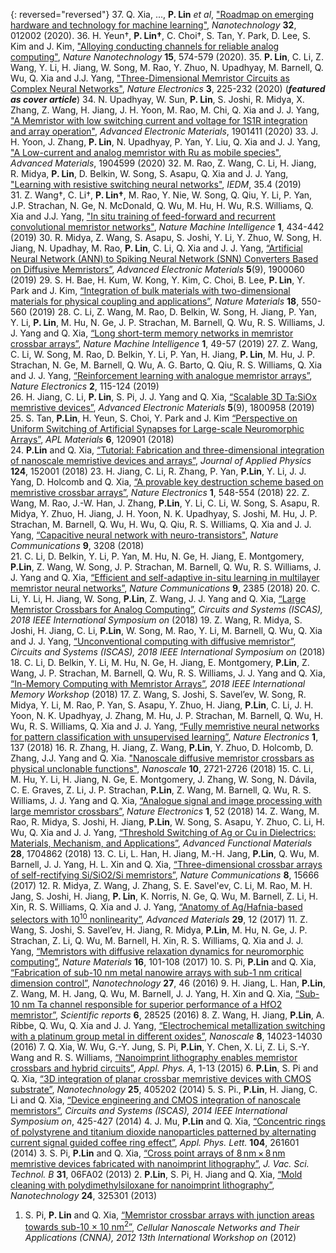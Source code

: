 {: reversed="reversed"}
37. Q. Xia, ..., __P. Lin__ *et al*, ["Roadmap on emerging hardware and technology for machine learning"](https://iopscience.iop.org/article/10.1088/1361-6528/aba70f/meta), *Nanotechnology* __32__, 012002 (2020).
36. H. Yeun†, __P. Lin†__, C. Choi†, S. Tan, Y. Park, D. Lee, S. Kim and J. Kim, ["Alloying conducting channels for reliable analog computing"](https://www.nature.com/articles/s41565-020-0694-5), *Nature Nanotechnology* __15__, 574-579 (2020).
35. __P. Lin__, C. Li, Z. Wang, Y. Li, H. Jiang, W. Song, M. Rao, Y. Zhuo, N. Upadhyay, M. Barnell, Q. Wu, Q. Xia and J.J. Yang, ["Three-Dimensional Memristor Circuits as Complex Neural Networks"](https://www.nature.com/articles/s41928-020-0397-9), *Nature Electronics* __3__, 225-232 (2020)  (*__featured as cover article__*)
34. N. Upadhyay, W. Sun, __P. Lin__, S. Joshi, R. Midya, X. Zhang, Z. Wang, H. Jiang, J. H. Yoon, M. Rao, M. Chi, Q. Xia and J. J. Yang, ["A Memristor with low switching current and voltage for 1S1R integration and array operation"](https://onlinelibrary.wiley.com/doi/abs/10.1002/aelm.201901411), *Advanced Electronic Materials*, 1901411 (2020)
33. J. H. Yoon, J. Zhang, __P. Lin__, N. Upadhyay, P. Yan, Y. Liu, Q. Xia and J. J. Yang, ["A Low-current and analog memristor with Ru as mobile species"](https://onlinelibrary.wiley.com/doi/abs/10.1002/adma.201904599), *Advanced Materials*, 1904599 (2020)
32. M. Rao, Z. Wang, C. Li, H. Jiang, R. Midya, __P. Lin__, D. Belkin, W. Song, S. Asapu, Q. Xia and J. J. Yang, ["Learning with resistive switching neural networks"](https://ieeexplore.ieee.org/abstract/document/8993465), *IEDM*, 35.4 (2019)  
31. Z. Wang†, C. Li†, __P. Lin†__, M. Rao, Y. Nie, W. Song, Q. Qiu, Y. Li, P. Yan, J.P. Strachan, N. Ge, N. McDonald, Q. Wu, M. Hu, H. Wu, R.S. Williams, Q. Xia and J.J. Yang, ["In situ training of feed-forward and recurrent convolutional memristor networks"](https://www.nature.com/articles/s42256-019-0089-1), *Nature Machine Intelligence* __1__, 434-442 (2019)
30. R. Midya, Z. Wang, S. Asapu, S. Joshi, Y. Li, Y. Zhuo, W. Song, H. Jiang, N. Upadhay, M. Rao, __P. Lin__, C. Li, Q. Xia and J. J. Yang, [“Artificial Neural Network (ANN) to Spiking Neural Network (SNN) Converters Based on Diffusive Memristors”](https://onlinelibrary.wiley.com/doi/10.1002/aelm.201900060), *Advanced Electronic Materials* __5__(9), 1900060 (2019)
29. S. H. Bae, H. Kum, W. Kong, Y. Kim, C. Choi, B. Lee, __P. Lin__, Y. Park and J. Kim, [“Integration of bulk materials with two-dimensional materials for physical coupling and applications”](https://www.nature.com/articles/s41563-019-0335-2), *Nature Materials* __18__, 550-560 (2019)
28. C. Li, Z. Wang, M. Rao, D. Belkin, W. Song, H. Jiang, P. Yan, Y. Li, __P. Lin__, M. Hu, N. Ge, J. P. Strachan, M. Barnell, Q. Wu, R. S. Williams, J. J. Yang and Q. Xia, [“Long short-term memory networks in memristor crossbar arrays”](https://www.nature.com/articles/s42256-018-0001-4), *Nature Machine Intelligence* __1__, 49-57 (2019)
27. Z. Wang, C. Li, W. Song, M. Rao, D. Belkin, Y. Li, P. Yan, H. Jiang, __P. Lin__, M. Hu, J. P. Strachan, N. Ge, M. Barnell, Q. Wu, A. G. Barto, Q. Qiu, R. S. Williams, Q. Xia and J. J. Yang, [“Reinforcement learning with analogue memristor arrays”](https://www.nature.com/articles/s41928-019-0221-6), *Nature Electronics* __2__, 115-124 (2019)  
26. H. Jiang, C. Li, __P. Lin__, S. Pi, J. J. Yang and Q. Xia, [“Scalable 3D Ta:SiOx memristive devices”](https://onlinelibrary.wiley.com/doi/10.1002/aelm.201800958), *Advanced Electronic Materials* __5__(9), 1800958 (2019)
25. S. Tan, __P.Lin__, H. Yeun, S. Choi, Y. Park and J. Kim [“Perspective on Uniform Switching of Artificial Synapses for Large-scale Neuromorphic Arrays”](https://aip.scitation.org/doi/10.1063/1.5049137), *APL Materials* __6__, 120901 (2018)  
24. __P.Lin__ and Q. Xia, [“Tutorial: Fabrication and three-dimensional integration of nanoscale memristive devices and arrays”](https://aip.scitation.org/doi/10.1063/1.5038109), *Journal of Applied Physics* __124__, 152001 (2018)
23. H. Jiang, C. Li, R. Zhang, P. Yan, __P.Lin__, Y. Li, J. J. Yang, D. Holcomb and Q. Xia, [“A provable key destruction scheme based on memristive crossbar arrays”](https://www.nature.com/articles/s41928-018-0146-5), *Nature Electronics* __1__, 548-554 (2018)
22. Z. Wang, M. Rao, J.-W. Han, J. Zhang, __P.Lin__, Y. Li, C. Li, W. Song, S. Asapu, R. Midya, Y. Zhuo, H. Jiang, J. H. Yoon, N. K. Upadhyay, S. Joshi, M. Hu, J. P. Strachan, M. Barnell, Q. Wu, H. Wu, Q. Qiu, R. S. Williams, Q. Xia and J. J. Yang, [“Capacitive neural network with neuro-transistors"](https://www.nature.com/articles/s41467-018-05677-5), *Nature Communications* __9__, 3208 (2018)  
21. C. Li, D. Belkin, Y. Li, P. Yan, M. Hu, N. Ge, H. Jiang, E. Montgomery, __P.Lin__, Z. Wang, W. Song, J. P. Strachan, M. Barnell, Q. Wu, R. S. Williams, J. J. Yang and Q. Xia, [“Efficient and self-adaptive in-situ learning in multilayer memristor neural networks”](https://www.nature.com/articles/s41467-018-04484-2), *Nature Communications* __9__, 2385 (2018)
20. C. Li, Y. Li, H. Jiang, W. Song, __P.Lin__, Z. Wang, J. J. Yang and Q. Xia, [“Large Memristor Crossbars for Analog Computing”](https://ieeexplore.ieee.org/document/8351877/), *Circuits and Systems (ISCAS), 2018 IEEE International Symposium on* (2018)
19. Z. Wang, R. Midya, S. Joshi, H. Jiang, C. Li, __P.Lin__, W. Song, M. Rao, Y. Li, M. Barnell, Q. Wu, Q. Xia and J. J. Yang, [“Unconventional computing with diffusive memristor”](https://ieeexplore.ieee.org/document/8351882), *Circuits and Systems (ISCAS), 2018 IEEE International Symposium on* (2018)
18. C. Li, D. Belkin, Y. Li, M. Hu, N. Ge, H. Jiang, E. Montgomery, __P.Lin__, Z. Wang, J. P. Strachan, M. Barnell, Q. Wu, R. S. Williams, J. J. Yang and Q. Xia, [“In-Memory Computing with Memristor Arrays”](https://ieeexplore.ieee.org/document/8388838), *2018 IEEE International Memory Workshop* (2018)
17. Z. Wang, S. Joshi, S. Savel’ev, W. Song, R. Midya, Y. Li, M. Rao, P. Yan, S. Asapu, Y. Zhuo, H. Jiang, __P.Lin__, C. Li, J. H. Yoon, N. K. Upadhyay, J. Zhang, M. Hu, J. P. Strachan, M. Barnell, Q. Wu, H. Wu, R. S. Williams, Q. Xia and J. J. Yang, [“Fully memristive neural networks for pattern classification with unsupervised learning”](https://www.nature.com/articles/s41928-018-0023-2),  *Nature Electronics* __1__, 137 (2018)
16. R. Zhang, H. Jiang, Z. Wang, __P.Lin__, Y. Zhuo, D. Holcomb, D. Zhang, J.J. Yang and Q. Xia. ["Nanoscale diffusive memristor crossbars as physical unclonable functions"](https://pubs.rsc.org/en/content/articlelanding/2018/nr/c7nr06561b#!divAbstract), *Nanoscale* __10__, 2721-2726 (2018)
15. C. Li, M. Hu, Y. Li, H. Jiang, N. Ge, E. Montgomery, J. Zhang, W. Song, N. Dávila, C. E. Graves, Z. Li, J. P. Strachan, __P.Lin__, Z. Wang, M. Barnell, Q. Wu, R. S. Williams, J. J. Yang and Q. Xia, [“Analogue signal and image processing with large memristor crossbars”](https://www.nature.com/articles/s41928-017-0002-z/), *Nature Electronics* __1__, 52 (2018)
14.  Z. Wang, M. Rao, R. Midya, S. Joshi, H. Jiang, __P.Lin__, W. Song, S. Asapu, Y. Zhuo, C. Li, H. Wu, Q. Xia and J. J. Yang, [“Threshold Switching of Ag or Cu in Dielectrics: Materials, Mechanism, and Applications”](https://onlinelibrary.wiley.com/doi/full/10.1002/adfm.201704862), *Advanced Functional Materials* __28__, 1704862 (2018)
13.	C. Li, L. Han, H. Jiang, M.-H. Jang, __P.Lin__, Q. Wu, M. Barnell, J. J. Yang, H. L. Xin and Q. Xia, [“Three-dimensional crossbar arrays of self-rectifying Si/SiO2/Si memristors”](https://www.nature.com/articles/ncomms15666), *Nature Communications* __8__, 15666 (2017)
12. R. Midya, Z. Wang, J. Zhang, S. E. Savel'ev, C. Li, M. Rao, M. H. Jang, S. Joshi, H. Jiang, __P. Lin__, K. Norris, N. Ge, Q. Wu, M. Barnell, Z. Li, H. Xin, R. S. Williams, Q. Xia and J. J. Yang, [“Anatomy of Ag/Hafnia-based selectors with 10<sup>10</sup> nonlinearity”](https://onlinelibrary.wiley.com/doi/full/10.1002/adma.201604457), *Advanced Materials* __29__, 12 (2017)
11. Z. Wang, S. Joshi, S. Savel’ev, H. Jiang, R. Midya, __P.Lin__, M. Hu, N. Ge, J. P. Strachan, Z. Li, Q. Wu, M. Barnell, H. Xin, R. S. Williams, Q. Xia and J. J. Yang, [“Memristors with diffusive relaxation dynamics for neuromorphic computing”](https://www.nature.com/articles/nmat4756), *Nature Materials* __16__, 101-108 (2017)
10. S. Pi, __P.Lin__ and Q. Xia, [“Fabrication of sub-10 nm metal nanowire arrays with sub-1 nm critical dimension control”](https://iopscience.iop.org/article/10.1088/0957-4484/27/46/464004/meta), *Nanotechnology* __27__, 46 (2016)
9. H. Jiang, L. Han, __P.Lin__, Z. Wang, M. H. Jang, Q. Wu, M. Barnell, J. J. Yang, H. Xin and Q. Xia, [“Sub-10 nm Ta channel responsible for superior performance of a HfO2 memristor”](https://www.nature.com/articles/srep28525), *Scientific reports* __6__, 28525 (2016)
8. Z. Wang, H. Jiang, __P.Lin__, A. Ribbe, Q. Wu, Q. Xia and J. J. Yang, [“Electrochemical metallization switching with a platinum group metal in different oxides”](https://pubs.rsc.org/en/content/articlelanding/2016/NR/c6nr01085g), *Nanoscale* __8__, 14023-14030 (2016)
7. Q. Xia, W. Wu, G.-Y. Jung, S. Pi, __P.Lin__, Y. Chen, X. Li, Z. Li, S.-Y. Wang and R. S. Williams, [“Nanoimprint lithography enables memristor crossbars and hybrid circuits”](https://link.springer.com/article/10.1007/s00339-015-9038-y), *Appl. Phys. A*, 1-13 (2015)
6. __P.Lin__, S. Pi and Q. Xia, [“3D integration of planar crossbar memristive devices with CMOS substrate”](https://iopscience.iop.org/article/10.1088/0957-4484/25/40/405202), *Nanotechnology* __25__, 405202 (2014) 
5. S. Pi., __P.Lin__, H. Jiang, C. Li and Q. Xia, [“Device engineering and CMOS integration of nanoscale memristors”](https://ieeexplore.ieee.org/document/6865156), *Circuits and Systems (ISCAS), 2014 IEEE International Symposium on*, 425-427 (2014)
4. J. Mu, __P.Lin__ and Q. Xia, [“Concentric rings of polystyrene and titanium dioxide nanoparticles patterned by alternating current signal guided coffee ring effect”](https://aip.scitation.org/doi/full/10.1063/1.4886138), *Appl. Phys. Lett.* __104__, 261601 (2014)
3. S. Pi, __P.Lin__ and Q. Xia, [“Cross point arrays of 8 nm × 8 nm memristive devices fabricated with nanoimprint lithography”](https://avs.scitation.org/doi/10.1116/1.4827021), *J. Vac. Sci. Technol. B* __31__, 06FA02 (2013)
2. __P.Lin__, S. Pi, H. Jiang and Q. Xia, [“Mold cleaning with polydimethylsiloxane for nanoimprint lithography”](https://www.ncbi.nlm.nih.gov/pubmed/23863298), *Nanotechnology* __24__, 325301 (2013)
1. S. Pi, __P. Lin__ and Q. Xia, [“Memristor crossbar arrays with junction areas towards sub-10 × 10 nm<sup>2</sup>”](https://ieeexplore.ieee.org/abstract/document/6331452), *Cellular Nanoscale Networks and Their Applications (CNNA), 2012 13th International Workshop on* (2012)
